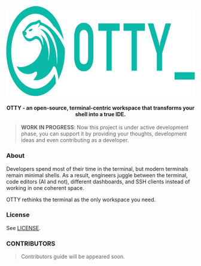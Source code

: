 <div style="text-align: center;">
    <img src="./assets/logo2.png" height="240">
    <h4>OTTY - an open-source, terminal-centric workspace that transforms your shell into a true IDE.</h4>
</div>

> **WORK IN PROGRESS**: Now this project is under active development phase, you can support it by providing your thoughts, development ideas and even contributing as a developer.

### About

Developers spend most of their time in the terminal, but modern terminals remain minimal shells. As a result, engineers juggle between the terminal, code editors (AI and not), different dashboards, and SSH clients instead of working in one coherent space.

OTTY rethinks the terminal as the only workspace you need.

### License

See [LICENSE](../LICENSE).

### CONTRIBUTORS

> Contributors guide will be appeared soon.
